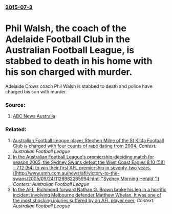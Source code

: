 ### [2015-07-3](/news/2015/07/3/index.md)

# Phil Walsh, the coach of the Adelaide Football Club in the Australian Football League, is stabbed to death in his home with his son charged with murder. 

Adelaide Crows coach Phil Walsh is stabbed to death and police have charged his son with murder.


### Source:

1. [ABC News Australia](http://www.abc.net.au/news/2015-07-03/crows-coach-phil-walsh-allegedly-murdered-son-charged/6591832)

### Related:

1. [Australian Football League player Stephen Milne of the St Kilda Football Club is charged with four counts of rape dating from 2004. ](/news/2013/06/18/australian-football-league-player-stephen-milne-of-the-st-kilda-football-club-is-charged-with-four-counts-of-rape-dating-from-2004.md) _Context: Australian Football League_
2. [ In the Australian Football League's premiership-deciding match for season 2005, the Sydney Swans defeat the West Coast Eagles 8.10&nbsp;(58) &ndash; 7.12&nbsp;(54) to win their first AFL premiership in seventy-two years. ([http://www.smh.com.au/news/afl/victory-to-the-swans/2005/09/24/1126982265994.html ''Sydney Morning Herald''])](/news/2005/09/24/in-the-australian-football-league-s-premiership-deciding-match-for-season-2005-the-sydney-swans-defeat-the-west-coast-eagles-8-10-nbsp-58.md) _Context: Australian Football League_
3. [ In the AFL, Richmond forward Nathan G. Brown broke his leg in a horrific incident involving Melbourne defender Matthew Whelan. It was one of the most shocking injuries suffered by an AFL player ever.](/news/2005/05/27/in-the-afl-richmond-forward-nathan-g-brown-broke-his-leg-in-a-horrific-incident-involving-melbourne-defender-matthew-whelan-it-was-one-o.md) _Context: Australian Football League_
